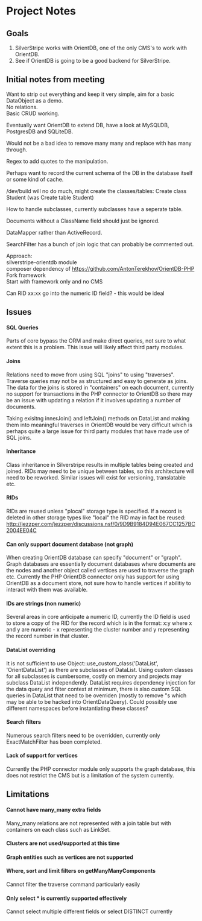 # Project Notes

## Goals

1. SilverStripe works with OrientDB, one of the only CMS's to work with OrientDB.
2. See if OrientDB is going to be a good backend for SilverStripe.

## Initial notes from meeting

Want to strip out everything and keep it very simple, aim for a basic DataObject as a demo.  
No relations.  
Basic CRUD working.

Eventually want OrientDB to extend DB, have a look at MySQLDB, PostgresDB and SQLiteDB.

Would not be a bad idea to remove many many and replace with has many through.

Regex to add quotes to the manipulation.

Perhaps want to record the current schema of the DB in the database itself or some kind of cache.

/dev/build will no do much, might create the classes/tables: Create class Student (was Create table Student)

How to handle subclasses, currently subclasses have a seperate table.

Documents without a ClassName field should just be ignored.

DataMapper rather than ActiveRecord.

SearchFilter has a bunch of join logic that can probably be commented out.

Approach:  
silverstripe-orientdb module  
composer dependency of https://github.com/AntonTerekhov/OrientDB-PHP  
Fork framework  
Start with framework only and no CMS

Can RID  xx:xx go into the numeric ID field? - this would be ideal

## Issues

#### SQL Queries
Parts of core bypass the ORM and make direct queries, not sure to what extent this is a problem. This issue will likely affect third party modules.

#### Joins
Relations need to move from using SQL "joins" to using "traverses". Traverse queries may not be as structured and easy to generate as joins. The data for the joins is stored in "containers" on each document, currently no support for transactions in the PHP connector to OrientDB so there may be an issue with updating a relation if it involves updating a number of documents.

Taking exisitng innerJoin() and leftJoin() methods on DataList and making them into meaningful traverses in OrientDB would be very difficult which is perhaps quite a large issue for third party modules that have made use of SQL joins.

#### Inheritance
Class inheritance in Silverstripe results in multiple tables being created and joined. RIDs may need to be unique between tables, so this architecture will need to be reworked. Similar issues will exist for versioning, translatable etc.

#### RIDs
RIDs are reused unless "plocal" storage type is specified. If a record is deleted in other storage types like "local" the RID may in fact be reused:  
http://jezzper.com/jezzper/discussions.nsf/0/9D9B9184D94E067CC1257BC2004EE04C

#### Can only support document database (not graph)
When creating OrientDB database can specify "document" or "graph". Graph databases are essentially document databases where documents are the nodes and another object called vertices are used to traverse the graph etc. Currently the PHP OrientDB connector only has support for using OrientDB as a document store, not sure how to handle vertices if abilitiy to interact with them was available.

#### IDs are strings (non numeric)
Several areas in core anticipate a numeric ID, currently the ID field is used to store a copy of the RID for the record which is in the format: x:y where x and y are numeric - x representing the cluster number and y representing the record number in that cluster. 

#### DataList overriding
It is not sufficient to use Object::use\_custom\_class('DataList', 'OrientDataList') as there are subclasses of DataList. Using custom classes for all subclasses is cumbersome, costly on memory and projects may subclass DataList independently. DataList requires dependency injection for the data query and filter context at minimum, there is also custom SQL queries in DataList that need to be overriden (mostly to remove "s which may be able to be hacked into OrientDataQuery). Could possibly use different namespaces before instantiating these classes?

#### Search filters
Numerous search filters need to be overridden, currently only ExactMatchFilter has been completed.

#### Lack of support for vertices
Currently the PHP connector module only supports the graph database, this does not restrict the CMS but is a limitation of the system currently. 


## Limitations

#### Cannot have many_many extra fields
Many_many relations are not represented with a join table but with containers on each class such as LinkSet. 

#### Clusters are not used/supported at this time

#### Graph entities such as vertices are not supported

#### Where, sort and limit filters on getManyManyComponents
Cannot filter the traverse command particularly easily

#### Only select * is currently supported effectively
Cannot select multiple different fields or select DISTINCT currently





